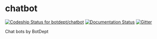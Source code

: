 # chatbot

[ ![Codeship Status for botdept/chatbot](https://codeship.com/projects/ac8f1b30-84cf-0133-c39f-260819c0cb46/status?branch=master)](https://codeship.com/projects/122086)
[ ![Documentation Status](https://readthedocs.org/projects/chatbot/badge/?version=latest)](http://chatbot.readthedocs.org/en/latest/?badge=latest)
[![Gitter](https://badges.gitter.im/Join%20Chat.svg)](https://gitter.im/botdept/chatbot?utm_source=badge&utm_medium=badge&utm_campaign=pr-badge)

Chat bots by BotDept
